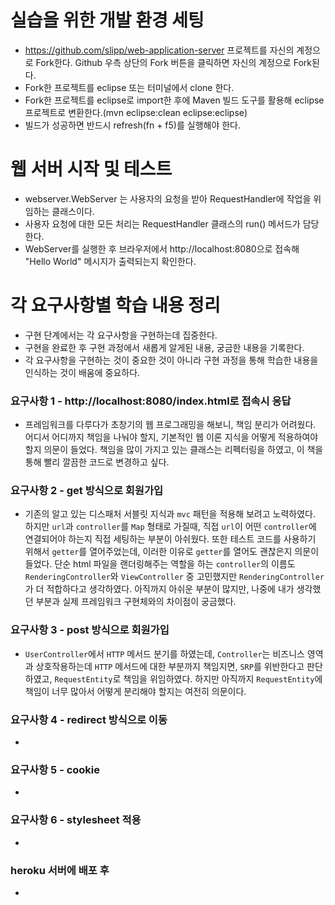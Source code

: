 # 실습을 위한 개발 환경 세팅
* https://github.com/slipp/web-application-server 프로젝트를 자신의 계정으로 Fork한다. Github 우측 상단의 Fork 버튼을 클릭하면 자신의 계정으로 Fork된다.
* Fork한 프로젝트를 eclipse 또는 터미널에서 clone 한다.
* Fork한 프로젝트를 eclipse로 import한 후에 Maven 빌드 도구를 활용해 eclipse 프로젝트로 변환한다.(mvn eclipse:clean eclipse:eclipse)
* 빌드가 성공하면 반드시 refresh(fn + f5)를 실행해야 한다.

# 웹 서버 시작 및 테스트
* webserver.WebServer 는 사용자의 요청을 받아 RequestHandler에 작업을 위임하는 클래스이다.
* 사용자 요청에 대한 모든 처리는 RequestHandler 클래스의 run() 메서드가 담당한다.
* WebServer를 실행한 후 브라우저에서 http://localhost:8080으로 접속해 "Hello World" 메시지가 출력되는지 확인한다.

# 각 요구사항별 학습 내용 정리
* 구현 단계에서는 각 요구사항을 구현하는데 집중한다. 
* 구현을 완료한 후 구현 과정에서 새롭게 알게된 내용, 궁금한 내용을 기록한다.
* 각 요구사항을 구현하는 것이 중요한 것이 아니라 구현 과정을 통해 학습한 내용을 인식하는 것이 배움에 중요하다. 

### 요구사항 1 - http://localhost:8080/index.html로 접속시 응답
* 프레임워크를 다루다가 초창기의 웹 프로그래밍을 해보니, 책임 분리가 어려웠다. 어디서 어디까지 책임을 나눠야 할지, 기본적인 웹 이론 지식을 어떻게 적용하여야 할지 의문이 들었다. 책임을 많이 가지고 있는 클래스는 리펙터링을 하였고, 이 책을 통해 빨리 깔끔한 코드로 변경하고 싶다.

### 요구사항 2 - get 방식으로 회원가입
* 기존의 알고 있는 디스패처 서블릿 지식과 `mvc` 패턴을 적용해 보려고 노력하였다. 하지만 `url`과 `controller`를 `Map` 형태로 가질때, 직접 `url`이 어떤 `controller`에 연결되어야 하는지 직접 세팅하는 부분이 아쉬웠다. 또한 테스트 코드를 사용하기 위해서 `getter`를 열어주었는데, 이러한 이유로 `getter`를 열어도 괜찮은지 의문이 들었다. 단순 html 파일을 랜더링해주는 역할을 하는 `controller`의 이름도 `RenderingController`와 `ViewController` 중 고민했지만 `RenderingController`가 더 적합하다고 생각하였다. 아직까지 아쉬운 부분이 많지만, 나중에 내가 생각했던 부분과 실제 프레임워크 구현체와의 차이점이 궁금했다.

### 요구사항 3 - post 방식으로 회원가입
* `UserController`에서 `HTTP` 메서드 분기를 하였는데, `Controller`는 비즈니스 영역과 상호작용하는데 `HTTP` 메서드에 대한 부분까지 책임지면, `SRP`를 위반한다고 판단하였고, `RequestEntity`로 책임을 위임하였다. 하지만 아직까지 `RequestEntity`에 책임이 너무 많아서 어떻게 분리해야 할지는 여전히 의문이다.

### 요구사항 4 - redirect 방식으로 이동
* 

### 요구사항 5 - cookie
* 

### 요구사항 6 - stylesheet 적용
* 

### heroku 서버에 배포 후
* 